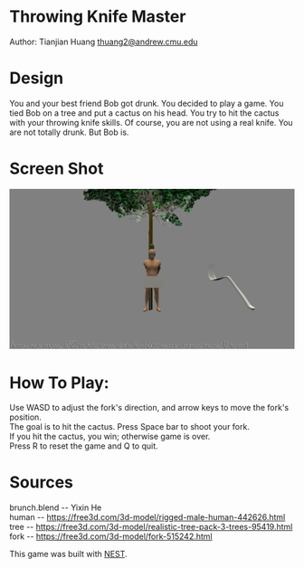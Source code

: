 # Throwing Knife Master

Author: Tianjian Huang <thuang2@andrew.cmu.edu>

# Design
You and your best friend Bob got drunk. You decided to play a game. 
You tied Bob on a tree and put a cactus on his head. 
You try to hit the cactus with your throwing knife skills. 
Of course, you are not using a real knife. You are not totally drunk. But Bob is.  

# Screen Shot

![Screen Shot](screenshot.png)


# How To Play:
  
Use WASD to adjust the fork's direction, and arrow keys to move the fork's position.  
The goal is to hit the cactus. Press Space bar to shoot your fork.  
If you hit the cactus, you win; otherwise game is over.  
Press R to reset the game and Q to quit.  
  
# Sources
brunch.blend -- Yixin He  
human -- https://free3d.com/3d-model/rigged-male-human-442626.html  
tree -- https://free3d.com/3d-model/realistic-tree-pack-3-trees-95419.html  
fork -- https://free3d.com/3d-model/fork-515242.html  
  
This game was built with [NEST](NEST.md).


